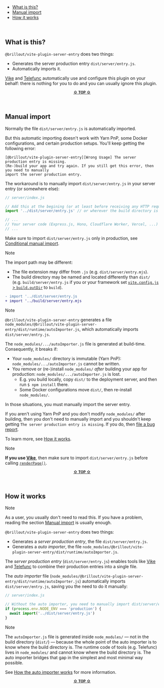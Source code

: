 - [What is this?](#what-is-this)
- [Manual import](#manual-import)
- [How it works](#how-it-works)

&nbsp;


## What is this?

`@brillout/vite-plugin-server-entry` does two things:
 - Generates the server production entry `dist/server/entry.js`.
 - Automatically imports it.

[Vike](https://vike.dev) and [Telefunc](https://telefunc.com) automatically use and configure this plugin on your behalf: there is nothing for you to do and you can usually ignore this plugin.

<p align="center"><sup><a href="#readme"><b>&#8679;</b> <b>TOP</b> <b>&#8679;</b></a></sup></p><br/>


## Manual import

Normally the file `dist/server/entry.js` is automatically imported.

But this automatic importing doesn't work with Yarn PnP, some Docker configurations, and certain production setups. You'll keep getting the following error:

```
[@brillout/vite-plugin-server-entry][Wrong Usage] The server production entry is missing.
(Re-)build your app and try again. If you still get this error, then you need to manually
import the server production entry.
```

The workaround is to manually import `dist/server/entry.js` in your server entry (or somewhere else):

```js
// server/index.js

// Add this at the begining (or at least before receiving any HTTP request)
import '../dist/server/entry.js' // or wherever the build directory is

// ...
// Your server code (Express.js, Hono, Cloudflare Worker, Vercel, ...)
// ...
```

Make sure to import `dist/server/entry.js` only in production, see [Conditional manual import](https://github.com/brillout/vite-plugin-server-entry/issues/6).

> [!NOTE]
> The import path may be different:
> - The file extension may differ from `.js` (e.g. `dist/server/entry.mjs`).
> - The build directory may be named and located differently than `dist/` (e.g. `build/server/entry.js` if you or your framework set [`vite.config.js` > `build.outDir`](https://vitejs.dev/config/build-options.html#build-outdir) to `build`).
>
> ```diff
> - import '../dist/server/entry.js
> + import '../build/server/entry.mjs
> ```

> [!NOTE]
> `@brillout/vite-plugin-server-entry` generates a file `node_modules/@brillout/vite-plugin-server-entry/dist/runtime/autoImporter.js`, which automatically imports `dist/server/entry.js`.
>
> The `node_modules/.../autoImporter.js` file is generated at build-time. Consequently, it breaks if:
>  - Your `node_modules/` directory is immutable (Yarn PnP): `node_modules/.../autoImporter.js` cannot be written.
>  - You remove or (re-)install `node_modules/` *after* building your app for production: `node_modules/.../autoImporter.js` is lost.
>    - E.g. you build locally, copy `dist/` to the deployment server, and then run `$ npm install` there.
>    - Some Docker configurations move `dist/`, then re-install `node_modules/`.
>
> In those situations, you must manually import the server entry.
>
> If you aren't using Yarn PnP and you don't modify `node_modules/` after building, then you don't need to manually import and you shouldn't keep getting `The server production entry is missing`. If you do, then [file a bug report](https://github.com/brillout/vite-plugin-server-entry/issues/new).
>
> To learn more, see [How it works](#how-it-works).

> [!NOTE]
> **If you use [Vike](https://vike.dev)**, then make sure to import `dist/server/entry.js` before calling [`renderPage()`](https://vike.dev/renderPage).

<p align="center"><sup><a href="#readme"><b>&#8679;</b> <b>TOP</b> <b>&#8679;</b></a></sup></p><br/>


## How it works

> [!NOTE]
> As a user, you usually don't need to read this. If you have a problem, reading the section [Manual import](#Manual-import) is usually enough.

`@brillout/vite-plugin-server-entry` does two things:
 - Generates a *server production entry*, the file `dist/server/entry.js`.
 - Generates a *auto importer*, the file `node_modules/@brillout/vite-plugin-server-entry/dist/runtime/autoImporter.js`.

The *server production entry* (`dist/server/entry.js`) enables tools like [Vike](https://vike.dev) and [Telefunc](https://telefunc.com) to combine their production entries into a single file.

The *auto importer* file (`node_modules/@brillout/vite-plugin-server-entry/dist/runtime/autoImporter.js`) automatically imports `dist/server/entry.js`, saving you the need to do it manually:

```js
// server/index.js

// Without the auto importer, you need to manually import dist/server/entry.js
if (process.env.NODE_ENV === 'production') {
  await import('../dist/server/entry.js')
}
```

> [!NOTE]
> The `autoImporter.js` file is generated inside `node_modules/` — not in the build directory (`dist/`) — because the whole point of the auto importer is to know where the build directory is. The runtime code of tools (e.g. Telefunc) lives in `node_modules/` and cannot know where the build directory is. The auto importer bridges that gap in the simplest and most minimal way possible.

See [How the auto importer works](https://github.com/brillout/vite-plugin-server-entry/issues/4) for more information.

<p align="center"><sup><a href="#readme"><b>&#8679;</b> <b>TOP</b> <b>&#8679;</b></a></sup></p><br/>
